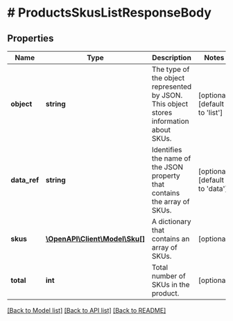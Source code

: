 # # ProductsSkusListResponseBody

## Properties

Name | Type | Description | Notes
------------ | ------------- | ------------- | -------------
**object** | **string** | The type of the object represented by JSON. This object stores information about SKUs. | [optional] [default to 'list']
**data_ref** | **string** | Identifies the name of the JSON property that contains the array of SKUs. | [optional] [default to 'data']
**skus** | [**\OpenAPI\Client\Model\Sku[]**](Sku.md) | A dictionary that contains an array of SKUs. | [optional]
**total** | **int** | Total number of SKUs in the product. | [optional]

[[Back to Model list]](../../README.md#models) [[Back to API list]](../../README.md#endpoints) [[Back to README]](../../README.md)
